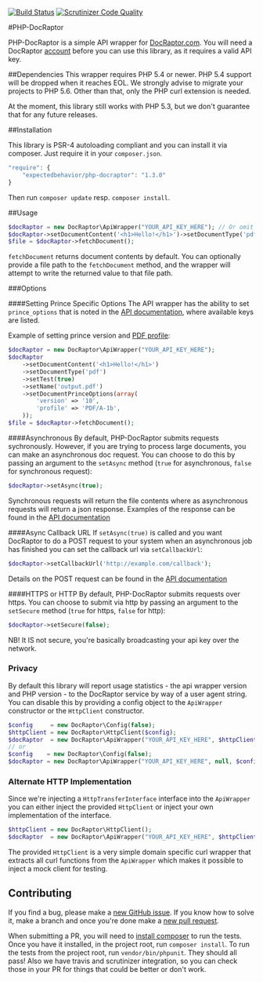 [![Build Status](https://travis-ci.org/expectedbehavior/php-docraptor.svg?branch=master)](https://travis-ci.org/expectedbehavior/php-docraptor) [![Scrutinizer Code Quality](https://scrutinizer-ci.com/g/expectedbehavior/php-docraptor/badges/quality-score.png)](https://scrutinizer-ci.com/g/expectedbehavior/php-docraptor/)

#PHP-DocRaptor

PHP-DocRaptor is a simple API wrapper for [DocRaptor.com](https://docraptor.com/).
You will need a DocRaptor [account](https://docraptor.com/plans) before you can use this library, as it requires a valid API key.

##Dependencies
This wrapper requires PHP 5.4 or newer. PHP 5.4 support will be dropped when it reaches EOL. We strongly advise to migrate your projects to PHP 5.6. Other than that, only the PHP curl extension is needed.

At the moment, this library still works with PHP 5.3, but we don't guarantee that for any future releases.

##Installation

This library is PSR-4 autoloading compliant and you can install it via composer. Just require it in your `composer.json`.
```javascript
"require": {
    "expectedbehavior/php-docraptor": "1.3.0"
}
```

Then run `composer update` resp. `composer install`.

##Usage

```php
$docRaptor = new DocRaptor\ApiWrapper("YOUR_API_KEY_HERE"); // Or omit the API key and pass it in via setter
$docRaptor->setDocumentContent('<h1>Hello!</h1>')->setDocumentType('pdf')->setTest(true)->setName('output.pdf');
$file = $docRaptor->fetchDocument();
```

`fetchDocument` returns document contents by default.  You can optionally provide a file path to the `fetchDocument` method, and the wrapper will attempt to write the returned value to that file path.

###Options

####Setting Prince Specific Options
The API wrapper has the ability to set `prince_options` that is noted in the [API documentation](https://docraptor.com/documentation#pdf_options), where available keys are listed.

Example of setting prince version and [PDF profile](https://en.wikipedia.org/wiki/PDF/A#PDF.2FA-1):

```php
$docRaptor = new DocRaptor\ApiWrapper("YOUR_API_KEY_HERE");
$docRaptor
    ->setDocumentContent('<h1>Hello!</h1>')
    ->setDocumentType('pdf')
    ->setTest(true)
    ->setName('output.pdf')
    ->setDocumentPrinceOptions(array(
        'version' => '10',
        'profile' => 'PDF/A-1b',
    ));
$file = $docRaptor->fetchDocument();
```

####Asynchronous
By default, PHP-DocRaptor submits requests sychronously. However, if you are trying to process large documents, you can  make an asynchronous doc request.  You can choose to do this by passing an argument to the `setAsync` method (`true` for asynchronous, `false` for synchronous request):

```php
$docRaptor->setAsync(true);
```

Synchronous requests will return the file contents where as asynchronous requests will return a json response.  Examples of the response can be found in the [API documentation](https://docraptor.com/documentation#api_async)

####Async Callback URL
If `setAsync(true)` is called and you want DocRaptor to do a POST request to your system when an asynchronous job has finished you can set the callback url via `setCallbackUrl`:

```php
$docRaptor->setCallbackUrl('http://example.com/callback');
```

Details on the POST request can be found in the [API documentation](https://docraptor.com/documentation#api_callback_url)

####HTTPS or HTTP
By default, PHP-DocRaptor submits requests over https.  You can choose to submit via http by passing an argument to the `setSecure` method (`true` for https, `false` for http):

```php
$docRaptor->setSecure(false);
```

NB! It IS not secure, you're basically broadcasting your api key over the network.

### Privacy

By default this library will report usage statistics - the api wrapper version and PHP version - to the DocRaptor service by way of a user agent string. You can disable this by providing a config object to the `ApiWrapper` constructor or the `HttpClient` constructor.

```php
$config     = new DocRaptor\Config(false);
$httpClient = new DocRaptor\HttpClient($config);
$docRaptor  = new DocRaptor\ApiWrapper("YOUR_API_KEY_HERE", $httpClient, $config);
// or
$config    = new DocRaptor\Config(false);
$docRaptor = new DocRaptor\ApiWrapper("YOUR_API_KEY_HERE", null, $config); // will use HttpClient by default
```

### Alternate HTTP Implementation
Since we're injecting a `HttpTransferInterface` interface into the `ApiWrapper` you can either inject the provided `HttpClient` or inject your own implementation of the interface.

```php
$httpClient = new DocRaptor\HttpClient();
$docRaptor  = new DocRaptor\ApiWrapper("YOUR_API_KEY_HERE", $httpClient);
```

The provided `HttpClient` is a very simple domain specific curl wrapper that extracts all curl functions from the `ApiWrapper` which makes it possible to inject a mock client for testing.

## Contributing

If you find a bug, please make a [new GitHub issue](https://github.com/expectedbehavior/php-docraptor/issues/new). If you know how to solve it, make a branch and once you're done make a [new pull request](https://github.com/expectedbehavior/php-docraptor/compare).

When submitting a PR, you will need to [install composer](https://getcomposer.org/doc/00-intro.md) to run the tests. Once you have it installed, in the project root, run `composer install`. To run the tests from the project root, run `vendor/bin/phpunit`. They should all pass! Also we have travis and scrutinizer integration, so you can check those in your PR for things that could be better or don't work.
